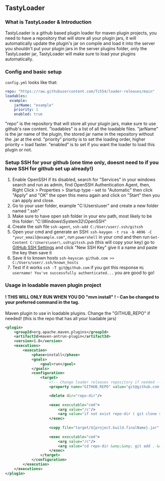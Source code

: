 ## TastyLoader
### What is TastyLoader & Introduction
TastyLoader is a github based plugin loader for maven plugin projects, you need to have a repository that will store all your plugin jars, it will automatically update the plugin's jar on compile and load it into the server
you shouldn't put your plugin jars in the server plugins folder, only the TastyLoader jar, TastyLoader will make sure to load your plugins automatically.

### Config and basic setup
`config.yml` looks like that:
```yml
repo: "https://raw.githubusercontent.com/Tc554/loader-releases/main"
loadables:
  example:
    jarName: "example"
    priority: 1
    enabled: true
```
"repo" is the repository that will store all your plugin jars, make sure to use github's raw content.
"loadables" is a list of all the loadable files.
"jarName" is the jar name of the plugin, the stored jar name in the repository without the .jar at the end.
"priority" priority is to set the loading order, higher priority = load faster.
"enabled" is to set if you want the loader to load this plugin or not.

### Setup SSH for your github (one time only, doesnt need to if you have SSH for github set up already!)
1. Enable OpenSSH if its disabled, search for "Services" in your windows search and run as admin, find OpenSSH Authentication Agent, then, Right Click > Properties > Startup type - set to "Automatic" then click "Apply" and "OK" the open this menu again and click on "Start" then you can apply and close.
2. Go to your user folder, example "C:\Users\user" and create a new folder named ".ssh"
3. Make sure to have open ssh folder in your env path, most likely to be this folder: "C:\Windows\System32\OpenSSH"
4. Create the ssh file `ssh-agent`, `ssh-add C:/User/user/.ssh/gitssh`
5. Open your cmd and generate an SSH: `ssh-keygen -t rsa -b 4096 -C "your_email@example.com"`, run `powershell` in your cmd and then run `Get-Content C:\Users\user\.ssh\gitssh.pub` (this will copy your key) go to [GitHub SSH Settings](https://github.com/settings/keys) and click "New SSH Key" give it a name and paste the key then save it
6. Save it to known hosts `ssh-keyscan github.com >> C:/Users/user/.ssh/known_hosts`
7. Test if it works `ssh -T git@github.com` if you got this response `Hi username! You've successfully authenticated...` you are good to go!

### Usage in loadable maven plugin project
#### ! THIS WILL ONLY RUN WHEN YOU DO "mvn install" ! - Can be changed to your preferred command in the <phase></phases> tag.
Maven plugin to use in loadable plugins. Change the "GITHUB_REPO" if needed! (this is the repo that has all your loadable jars)
```xml
<plugin>
    <groupId>org.apache.maven.plugins</groupId>
    <artifactId>maven-antrun-plugin</artifactId>
    <version>1.8</version>
    <executions>
        <execution>
            <phase>install</phase>
            <goals>
                <goal>run</goal>
            </goals>
            <configuration>
                <target>
                    <!-- Change loader releases repository if needed -->
                    <property name="GITHUB_REPO" value="git@github.com:Tc554/loader-releases"/>

                    <delete dir="repo-dir"/>
    
                    <exec executable="cmd">
                        <arg value="/c"/>
                        <arg value="if not exist repo-dir ( git clone ${GITHUB_REPO} ) else ( cd repo-dir &amp;&amp; git pull ${GITHUB_REPO} &amp;&amp; cd .. )"/>
                    </exec>
    
                    <copy file="target/${project.build.finalName}.jar" tofile="repo-dir/${project.build.finalName}.jar"/>
    
                    <exec executable="cmd">
                        <arg value="/c"/>
                        <arg value="cd repo-dir &amp;&amp; git add . &amp;&amp; git commit -m &quot;Updated jar&quot; &amp;&amp; git push ${GITHUB_REPO}"/>
                    </exec>
                </target>
            </configuration>
        </execution>
    </executions>
</plugin>
```
